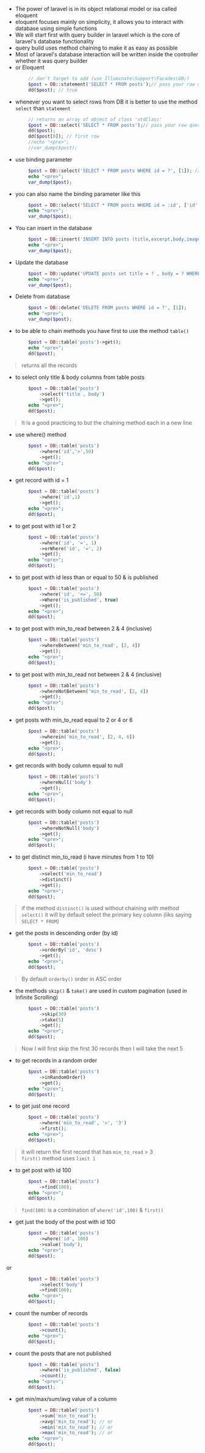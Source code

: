 - The power of laravel is in its object relational model or isa called eloquent
- eloquent focuses mainly on simplicity, it allows you to interact with database using simple functions
- We will start first with query builder in laravel which is the core of laravel's database functionality
- query build uses method chaining to make it as easy as possible
- Most of laravel's database interaction will be written inside the controller whether it was query builder
- or Eloquent

````php
        // don't forget to add (use Illuminate\Support\Facades\DB;)
        $post = DB::statement('SELECT * FROM posts');// pass your raw query statement
        dd($post); // true
````

- whenever you want to select rows from DB it is better to use the method `select`
  than `statement`

````php
        // returns an array of object of class 'stdClass'
        $post = DB::select('SELECT * FROM posts');// pass your raw query statement
        dd($post); 
        dd($post[0]); // first row 
        //echo "<pre>";
        //var_dump($post);
````

- use binding parameter

````php
        $post = DB::select('SELECT * FROM posts WHERE id = ?', [1]); // pass an array as a second parameter
        echo "<pre>";
        var_dump($post);
````

- you can also name the binding parameter like this

````php
        $post = DB::select('SELECT * FROM posts WHERE id = :id', ['id' => 1]);
        echo "<pre>";
        var_dump($post);
````

- You can insert in the database

````php
        $post = DB::insert('INSERT INTO posts (title,excerpt,body,image_path,is_published,min_to_read) VALUES  (?,?,?,?,?,?)', ['TEST', 'TEST', 'TEST', 'TEST', true, 1]);
        echo "<pre>";
        var_dump($post);  
````

- Update the database

````php
        $post = DB::update('UPDATE posts set title = ? , body = ? WHERE id = ?', ['Updated title', 'Updated Body', 1]);
        echo "<pre>";
        var_dump($post);
````

- Delete from database

````php
        $post = DB::delete('DELETE FROM posts WHERE id = ?', [1]);
        echo "<pre>";
        var_dump($post);
````

- to be able to chain methods you have first to use the method `table()`

````php
        $post = DB::table('posts')->get();
        echo "<pre>";
        dd($post);
````

> returns all the records

- to select only title & body columns from table posts

````php
        $post = DB::table('posts')
            ->select('title , body')
            ->get();
        echo "<pre>";
        dd($post);
````

> It is a good practicing to but the chaining method each in a new line

- use where() method

````php
        $post = DB::table('posts')
            ->where('id','>',50)
            ->get();
        echo "<pre>";
        dd($post);
````

- get record with id = 1

````php
        $post = DB::table('posts')
            ->where('id',1)
            ->get();
        echo "<pre>";
        dd($post);
````

- to get post with id 1 or 2

````php
        $post = DB::table('posts')
            ->where('id', '=', 1)
            ->orWhere('id', '=', 2)
            ->get();
        echo "<pre>";
        dd($post);
````

- to get post with id less than or equal to 50 & is published

````php
        $post = DB::table('posts')
            ->where('id', '<=', 50)
            ->Where('is_published', true)
            ->get();
        echo "<pre>";
        dd($post);
````

- to get post with min_to_read between 2 & 4 (inclusive)

````php
        $post = DB::table('posts')
            ->whereBetween('min_to_read', [2, 4])
            ->get();
        echo "<pre>";
        dd($post);
````

- to get post with min_to_read not between 2 & 4 (inclusive)

````php
        $post = DB::table('posts')
            ->whereNotBetween('min_to_read', [2, 4])
            ->get();
        echo "<pre>";
        dd($post);
````

- get posts with min_to_read equal to 2 or 4 or 6

````php
        $post = DB::table('posts')
            ->wherein('min_to_read', [2, 4, 6])
            ->get();
        echo "<pre>";
        dd($post);
````

- get records with body column equal to null

````php
        $post = DB::table('posts')
            ->whereNull('body')
            ->get();
        echo "<pre>";
        dd($post);
````

- get records with body column not equal to null

````php
        $post = DB::table('posts')
            ->whereNotNull('body')
            ->get();
        echo "<pre>";
        dd($post);
````

- to get distinct min_to_read (i have minutes from 1 to 10)

````php
        $post = DB::table('posts')
            ->select('min_to_read')
            ->distinct()
            ->get();
        echo "<pre>";
        dd($post);
````

> if the method `distinct()` is used without chaining with method `select()`
> it will by default select the primary key column (liks saying `SELECT * FROM`)

- get the posts in descending order (by id)

````php
        $post = DB::table('posts')
            ->orderBy('id', 'desc')
            ->get();
        echo "<pre>";
        dd($post);
````

> By default `orderby()` order in ASC order

- the methods `skip()` & `take()` are used in custom pagination (used in Infinite Scrolling)

````php
        $post = DB::table('posts')
            ->skip(30)
            ->take(5)
            ->get();
        echo "<pre>";
        dd($post);
````

> Now I will first skip the first 30 records then I will take the next 5

- to get records in a random order

````php
        $post = DB::table('posts')
            ->inRandomOrder()
            ->get();
        echo "<pre>";
        dd($post);
````

- to get just one record

````php
        $post = DB::table('posts')
            ->where('min_to_read', '>', '3')
            ->first();
        echo "<pre>";
        dd($post);
````

> it will return the first record that has `min_to_read` > 3 <br>
> `first()` method uses `limit 1`

- to get post with id 100

````php
        $post = DB::table('posts')
            ->find(100);
        echo "<pre>";
        dd($post);
````

> `find(100)` is a combination of `where('id',100)` & `first()`

- get just the body of the post with id 100

````php
        $post = DB::table('posts')
            ->where('id', 100)
            ->value('body');
        echo "<pre>";
        dd($post);
````

or

````php
        $post = DB::table('posts')
            ->select('body')
            ->find(100);
        echo "<pre>";
        dd($post);
````

- count the number of records

````php
        $post = DB::table('posts')
            ->count();
        echo "<pre>";
        dd($post);
````

- count the posts that are not published

````php
        $post = DB::table('posts')
            ->where('is_published', false)
            ->count();
        echo "<pre>";
        dd($post);
````

- get min/max/sum/avg value of a column

````php
        $post = DB::table('posts')
            ->sum('min_to_read');
            ->avg('min_to_read'); // or
            ->min('min_to_read'); // or
            ->max('min_to_read'); // or
        echo "<pre>";
        dd($post);
````